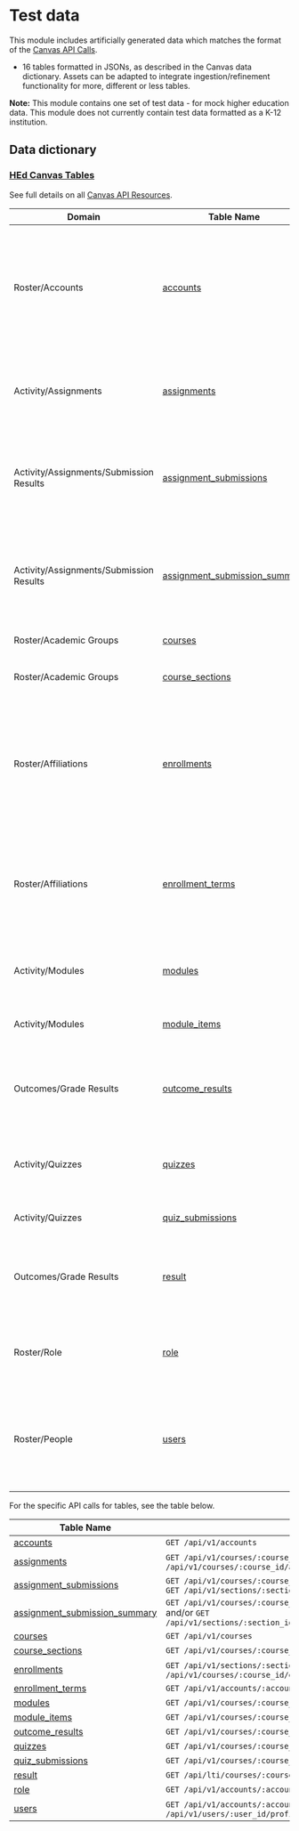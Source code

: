 # Test data

This module includes artificially generated data which matches the format of the [Canvas API Calls](https://canvas.instructure.com/doc/api/index.html).
- 16 tables formatted in JSONs, as described in the Canvas data dictionary. Assets can be adapted to integrate ingestion/refinement functionality for more, different or less tables.

<strong>Note:</strong> This module contains one set of test data - for mock higher education data. This module does not currently contain test data formatted as a K-12 institution.

## Data dictionary

### [HEd Canvas Tables](https://github.com/microsoft/OpenEduAnalytics/tree/main/modules/module_catalog/Canvas/test_data/hed_test_data)

See full details on all [Canvas API Resources](https://canvas.instructure.com/doc/api/all_resources.html).

| Domain | Table Name | Description | 
|-----------|-----------|-----------|
| Roster/Accounts | [accounts](https://canvas.instructure.com/doc/api/accounts.html) | Group accounts associated the education system, courses, sections, etc. (i.e., Canvas accounts). |
| Activity/Assignments | [assignments](https://canvas.instructure.com/doc/api/assignments.html) | Attributes of assignments. There is one record in this table for each assignment. |
| Activity/Assignments/Submission Results | [assignment_submissions](https://canvas.instructure.com/doc/api/submissions.html) | Holds assignment submission results within a given course or section for users. | 
| Activity/Assignments/Submission Results | [assignment_submission_summary](https://canvas.instructure.com/doc/api/submissions.html) | Holds summary of assignment submission results within a given course or section for users. | 
| Roster/Academic Groups | [courses](https://canvas.instructure.com/doc/api/courses.html) | Attributes of courses. |
| Roster/Academic Groups | [course_sections](https://canvas.instructure.com/doc/api/sections.html) | Attributes of sections (of courses) in Canvas. | 
| Roster/Affiliations | [enrollments](https://canvas.instructure.com/doc/api/enrollments.html) | The relationship between a user and a class. That is, a list of users enrolled in a specific course and section. |
| Roster/Affiliations | [enrollment_terms](https://canvas.instructure.com/doc/api/enrollment_terms.html) | <strong><em>NOTE: No test data at the moment</strong></em>. The relationship between a user and and their enrollment term. | 
| Activity/Modules | [modules](https://canvas.instructure.com/doc/api/modules.html) | List of modules (similar to lessons) in a course. |
| Activity/Modules | [module_items](https://canvas.instructure.com/doc/api/modules.html) | List of module items in a course. |
| Outcomes/Grade Results | [outcome_results](https://canvas.instructure.com/doc/api/outcome_results.html) | Holds assignment and/or quiz results within a given course for users. |
| Activity/Quizzes | [quizzes](https://canvas.instructure.com/doc/api/quizzes.html) | Attributes of quizzes. There is one record in this table for each quiz. | 
| Activity/Quizzes | [quiz_submissions](https://canvas.instructure.com/doc/api/quiz_submissions.html) | Attributes of quiz submissions. | 
| Outcomes/Grade Results | [result](https://canvas.instructure.com/doc/api/result.html) | Holds assignment and/or quiz results within a given course for users. | 
| Roster/Role | [role](https://canvas.instructure.com/doc/api/roles.html) | List of roles within an account. See list of Canvas roles [here](https://canvas.instructure.com/doc/api/file.canvas_roles.html). | 
| Roster/People | [users](https://canvas.instructure.com/doc/api/users.html) | Stores attributes for users. The latter API call is for user profiles (which contains LTI and SIS ) | 

For the specific API calls for tables, see the table below.

|Table Name | API Call(s) |
|-----------|-----------|
| [accounts](https://canvas.instructure.com/doc/api/accounts.html) |```GET /api/v1/accounts``` |
| [assignments](https://canvas.instructure.com/doc/api/assignments.html) | ```GET /api/v1/courses/:course_id/assignments``` and/or ```GET /api/v1/courses/:course_id/assignment_groups/:assignment_group_id/assignments``` |
| [assignment_submissions](https://canvas.instructure.com/doc/api/submissions.html) | ```GET /api/v1/courses/:course_id/assignments/:assignment_id/submissions``` and/or ```GET /api/v1/sections/:section_id/assignments/:assignment_id/submissions``` |
| [assignment_submission_summary](https://canvas.instructure.com/doc/api/submissions.html) | ```GET /api/v1/courses/:course_id/assignments/:assignment_id/submission_summary``` and/or ```GET /api/v1/sections/:section_id/assignments/:assignment_id/submission_summary``` |
| [courses](https://canvas.instructure.com/doc/api/courses.html) | ```GET /api/v1/courses``` |
| [course_sections](https://canvas.instructure.com/doc/api/sections.html) | ```GET /api/v1/courses/:course_id/sections``` |
| [enrollments](https://canvas.instructure.com/doc/api/enrollments.html) | ```GET /api/v1/sections/:section_id/enrollments``` and/or ```GET /api/v1/courses/:course_id/enrollments``` |
| [enrollment_terms](https://canvas.instructure.com/doc/api/enrollment_terms.html) | ```GET /api/v1/accounts/:account_id/terms``` |
| [modules](https://canvas.instructure.com/doc/api/modules.html) | ```GET /api/v1/courses/:course_id/modules``` |
| [module_items](https://canvas.instructure.com/doc/api/modules.html) | ```GET /api/v1/courses/:course_id/modules/:module_id/items``` |
| [outcome_results](https://canvas.instructure.com/doc/api/outcome_results.html) | ```GET /api/v1/courses/:course_id/outcome_results``` |
| [quizzes](https://canvas.instructure.com/doc/api/quizzes.html) | ```GET /api/v1/courses/:course_id/quizzes```  |
| [quiz_submissions](https://canvas.instructure.com/doc/api/quiz_submissions.html) | ```GET /api/v1/courses/:course_id/quizzes/:quiz_id/submissions```  |
| [result](https://canvas.instructure.com/doc/api/result.html) | ```GET /api/lti/courses/:course_id/line_items/:line_item_id/results``` |
| [role](https://canvas.instructure.com/doc/api/roles.html) | ```GET /api/v1/accounts/:account_id/roles``` |
| [users](https://canvas.instructure.com/doc/api/users.html) | ```GET /api/v1/accounts/:account_id/users``` and/or ```GET /api/v1/users/:user_id/profile```|

